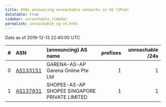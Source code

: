 ```yaml
---
title: ASNs announcing unreachable networks in SG (IPv4)
datatable: true
sidebar: unreachable_sidebar
permalink: unreachable_sg-v4.html
---
```


Data as of 2019-12-13 22:40:00 UTC


<div class="datatable-begin"></div>

|   # | ASN                                      | (announcing) AS name                          |   prefixes |   unreachable /24s |
|----:|:-----------------------------------------|:----------------------------------------------|-----------:|-------------------:|
|   0 | [AS133151](unreachable_AS133151-v4.html) | GARENA-AS-AP Garena Online Pte Ltd            |          1 |                  1 |
|   1 | [AS137831](unreachable_AS137831-v4.html) | SHOPEE-AS-AP SHOPEE SINGAPORE PRIVATE LIMITED |          1 |                  1 |

<div class="datatable-end"></div>